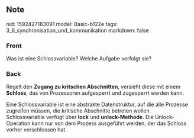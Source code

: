 ## Note
nid: 1592427183091
model: Basic-b122e
tags: 3_6_synchronisation_und_kommunikation
markdown: false

### Front
Was ist eine Schlossvariable? Welche Aufgabe verfolgt sie?

### Back
Regelt den <b>Zugang zu kritschen Abschnitten</b>, versieht diese
mit einem <b>Schloss</b>, das von Prozessoren aufgesperrt und
zugesperrt werden kann.
<div>
  Eine Schlossvariable ist eine abstrakte Datenstruktur, auf die
  alle Prozesse zugreifen müssen, die kritische Abschnitte betreten
  wollen.
</div>
<div>
  Schlossvariable verfügt über <b>lock</b> und
  <b>unlock-Methode</b>. Die Unlock-Operation kann nur von dem
  Prozess ausgeführt werden, der das Schloss vorher verschlossen
  hat.
</div>

